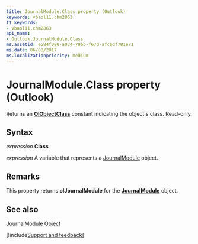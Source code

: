 ```yaml
---
title: JournalModule.Class property (Outlook)
keywords: vbaol11.chm2863
f1_keywords:
- vbaol11.chm2863
api_name:
- Outlook.JournalModule.Class
ms.assetid: e584f080-a034-79bb-f67d-afcbdf781e71
ms.date: 06/08/2017
ms.localizationpriority: medium
---
```



# JournalModule.Class property (Outlook)

Returns an **[OlObjectClass](Outlook.OlObjectClass.md)** constant indicating the object's class. Read-only.


## Syntax

_expression_.**Class**

_expression_ A variable that represents a [JournalModule](Outlook.JournalModule.md) object.


## Remarks

This property returns **olJournalModule** for the **[JournalModule](Outlook.JournalModule.md)** object.


## See also


[JournalModule Object](Outlook.JournalModule.md)

[!include[Support and feedback](~/includes/feedback-boilerplate.md)]